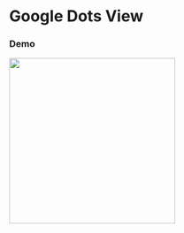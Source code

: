 # Google Dots View

### Demo 
<img src="https://github.com/dgjinovci/GoogleVoiceChrome/blob/master/demo.gif" style="min-height:100%;" width="300px" />